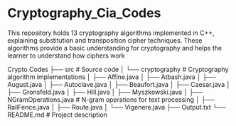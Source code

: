 # Cryptography_Cia_Codes
This repository holds 13 cryptography algorithms implemented in C++, explaining substitution and transposition cipher techniques. These algorithms provide a basic understanding for cryptography and helps the learner to understand how ciphers work

Crypto Codes
├── src                  # Source code
│   └── cryptography     # Cryptography algorithm implementations
│       ├── Affine.java
│       ├── Atbash.java
│       ├── August.java
│       ├── Autoclave.java
│       ├── Beaufort.java
│       ├── Caesar.java
│       ├── Gronsfeld.java
│       ├── Hill.java
│       ├── Myszkowski.java
│       ├── NGramOperations.java  # N-gram operations for text processing
│       ├── RailFence.java
│       ├── Route.java
│       └── Vigenere.java
├── Output.txt
└── README.md            # Project description
